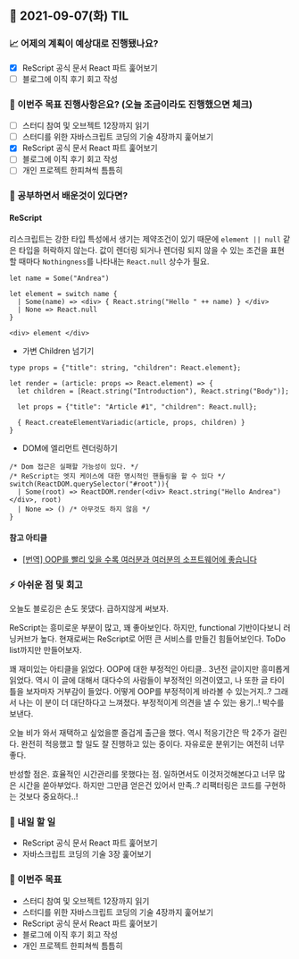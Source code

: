 ## 📆 2021-09-07(화) TIL

### 📈 어제의 계획이 예상대로 진행됐나요?
- [x] ReScript 공식 문서 React 파트 훑어보기
- [ ] 블로그에 이직 후기 회고 작성

### 🦄 이번주 목표 진행사항은요? (오늘 조금이라도 진행했으면 체크)
- [ ] 스터디 참여 및 오브젝트 12장까지 읽기
- [ ] 스터디를 위한 자바스크립트 코딩의 기술 4장까지 훑어보기
- [x] ReScript 공식 문서 React 파트 훑어보기
- [ ] 블로그에 이직 후기 회고 작성
- [ ] 개인 프로젝트 한피쳐씩 틈틈히

### 🤔 공부하면서 배운것이 있다면?

#### ReScript
리스크립트는 강한 타입 특성에서 생기는 제약조건이 있기 때문에 `element || null` 같은 타입을 허락하지 않는다. 값이 렌더링 되거나 렌더링 되지 않을 수 있는 조건을 표현할 때마다 `Nothingness`를 나타내는 `React.null` 상수가 필요.

```reason
let name = Some("Andrea")

let element = switch name {
  | Some(name) => <div> { React.string("Hello " ++ name) } </div>
  | None => React.null
}

<div> element </div>
```

- 가변 Children 넘기기

```reason
type props = {"title": string, "children": React.element};

let render = (article: props => React.element) => {
  let children = [React.string("Introduction"), React.string("Body")];

  let props = {"title": "Article #1", "children": React.null};

  { React.createElementVariadic(article, props, children) }
}
```

- DOM에 엘리먼트 렌더링하기

```reason
/* Dom 접근은 실패할 가능성이 있다. */
/* ReScript는 엣지 케이스에 대한 명시적인 핸들링을 할 수 있다 */
switch(ReactDOM.querySelector("#root")){
  | Some(root) => ReactDOM.render(<div> React.string("Hello Andrea") </div>, root)
  | None => () /* 아무것도 하지 않음 */
}
```

#### 참고 아티클
- [[번역] OOP를 빨리 잊을 수록 여러분과 여러분의 소프트웨어에 좋습니다](https://rinae.dev/posts/the-faster-you-unlearn-oop-the-better-for-you-and-your-software-kr)

### ⚡ 아쉬운 점 및 회고
오늘도 블로깅은 손도 못댔다. 급하지않게 써보자.   

ReScript는 흥미로운 부분이 많고, 꽤 좋아보인다. 하지만, functional 기반이다보니 러닝커브가 높다. 현재로써는 ReScript로 어떤 큰 서비스를 만들긴 힘들어보인다. ToDo list까지만 만들어보자.   

꽤 재미있는 아티클을 읽었다. OOP에 대한 부정적인 아티클.. 3년전 글이지만 흥미롭게 읽었다. 역시 이 글에 대해서 대다수의 사람들이 부정적인 의견이였고, 나 또한 글 타이틀을 보자마자 거부감이 들었다. 어떻게 OOP를 부정적이게 바라볼 수 있는거지..? 그래서 나는 이 분이 더 대단하다고 느껴졌다. 부정적이게 의견을 낼 수 있는 용기..! 박수를 보낸다.

오늘 비가 와서 재택하고 싶었을뿐 즐겁게 출근을 했다. 역시 적응기간은 딱 2주가 걸린다. 완전히 적응했고 할 일도 잘 진행하고 있는 중이다. 자유로운 분위기는 여전히 너무 좋다.   

반성할 점은. 효율적인 시간관리를 못했다는 점. 일하면서도 이것저것해본다고 너무 많은 시간을 쏟아부었다. 하지만 그만큼 얻은건 있어서 만족..? 리팩터링은 코드를 구현하는 것보다 중요하다..!

### 🚀 내일 할 일
- ReScript 공식 문서 React 파트 훑어보기
- 자바스크립트 코딩의 기술 3장 훑어보기

### 🎯 이번주 목표
- 스터디 참여 및 오브젝트 12장까지 읽기
- 스터디를 위한 자바스크립트 코딩의 기술 4장까지 훑어보기
- ReScript 공식 문서 React 파트 훑어보기
- 블로그에 이직 후기 회고 작성
- 개인 프로젝트 한피쳐씩 틈틈히

